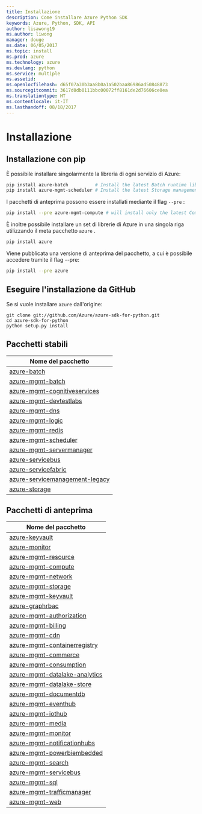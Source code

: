 ```yaml
---
title: Installazione
description: Come installare Azure Python SDK
keywords: Azure, Python, SDK, API
author: lisawong19
ms.author: liwong
manager: douge
ms.date: 06/05/2017
ms.topic: install
ms.prod: azure
ms.technology: azure
ms.devlang: python
ms.service: multiple
ms.assetid: 
ms.openlocfilehash: d65f07a30b3aa8b0a1a502baa86986ad50848873
ms.sourcegitcommit: 3617d0db0111bbc00072ff8161de2d76606ce0ea
ms.translationtype: HT
ms.contentlocale: it-IT
ms.lasthandoff: 08/18/2017
---
```

# <a name="installation"></a>Installazione

## <a name="installation-with-pip"></a>Installazione con pip

È possibile installare singolarmente la libreria di ogni servizio di Azure:

```bash
pip install azure-batch          # Install the latest Batch runtime library
pip install azure-mgmt-scheduler # Install the latest Storage management library
```

I pacchetti di anteprima possono essere installati mediante il flag `--pre` :

```bash
pip install --pre azure-mgmt-compute # will install only the latest Compute Management library
```

È inoltre possibile installare un set di librerie di Azure in una singola riga utilizzando il meta pacchetto `azure` .

```bash
pip install azure
```

Viene pubblicata una versione di anteprima del pacchetto, a cui è possibile accedere tramite il flag --pre:

```bash
pip install --pre azure
```

## <a name="install-from-github"></a>Eseguire l'installazione da GitHub

Se si vuole installare `azure` dall'origine:

    git clone git://github.com/Azure/azure-sdk-for-python.git
    cd azure-sdk-for-python
    python setup.py install

## <a name="stable-packages"></a>Pacchetti stabili
| Nome del pacchetto |
|--------------|
|[azure-batch](https://pypi.org/project/azure-batch/)  |   
|[azure-mgmt-batch](https://pypi.org/project/azure-mgmt-batch/)|
|[azure-mgmt-cognitiveservices](https://pypi.org/project/azure-mgmt-cognitiveservices/)|    
|[azure-mgmt-devtestlabs](https://pypi.org/project/azure-mgmt-devtestlabs/)|    
|[azure-mgmt-dns](https://pypi.org/project/azure-mgmt-dns/) |
|[azure-mgmt-logic](https://pypi.org/project/azure-mgmt-logic/)|
|[azure-mgmt-redis](https://pypi.org/project/azure-mgmt-redis/)|
|[azure-mgmt-scheduler](https://pypi.org/project/azure-mgmt-scheduler/)|    
|[azure-mgmt-servermanager](https://pypi.org/project/azure-mgmt-servermanager/)|    
|[azure-servicebus](https://pypi.org/project/azure-mgmt-servicebus/)|   
|[azure-servicefabric](https://pypi.org/project/azure-servicefabric/)|  
|[azure-servicemanagement-legacy](https://pypi.org/project/azure-servicemanagement-legacy/)|    
|[azure-storage](https://pypi.org/project/azure-storage/)|  

## <a name="preview-packages"></a>Pacchetti di anteprima
| Nome del pacchetto | 
|--------------|
|[azure-keyvault](https://pypi.org/project/azure-keyvault/)|    
|[azure-monitor](https://pypi.org/project/azure-monitor)|   
|[azure-mgmt-resource](https://pypi.org/project/azure-mgmt-resource)|   
|[azure-mgmt-compute](https://pypi.org/project/azure-mgmt-compute)| 
|[azure-mgmt-network](https://pypi.org/project/azure-mgmt-network)| 
|[azure-mgmt-storage](https://pypi.org/project/azure-mgmt-storage)| 
|[azure-mgmt-keyvault](https://pypi.org/project/azure-mgmt-keyvault)|   
|[azure-graphrbac](https://pypi.org/project/azure-graphrbac)|   
|[azure-mgmt-authorization](https://pypi.org/project/azure-mgmt-authorization)| 
|[azure-mgmt-billing](https://pypi.org/project/azure-mgmt-billing)| 
|[azure-mgmt-cdn](https://pypi.org/project/azure-mgmt-cdn)| 
|[azure-mgmt-containerregistry](https://pypi.org/project/azure-mgmt-containerregistry)| 
|[azure-mgmt-commerce](https://pypi.org/project/azure-mgmt-commerce)|   
|[azure-mgmt-consumption](https://pypi.org/project/azure-mgmt-consumption)| 
|[azure-mgmt-datalake-analytics](https://pypi.org/project/azure-mgmt-datalake-analytics)|   
|[azure-mgmt-datalake-store](https://pypi.org/project/azure-mgmt-datalake-store)|   
|[azure-mgmt-documentdb](https://pypi.org/project/azure-mgmt-documentdb)|   
|[azure-mgmt-eventhub](https://pypi.org/project/azure-mgmt-eventhub)|   
|[azure-mgmt-iothub](https://pypi.org/project/azure-mgmt-iothub)|
|[azure-mgmt-media](https://pypi.org/project/azure-mgmt-media)| 
|[azure-mgmt-monitor](https://pypi.org/project/azure-mgmt-monitor)| 
|[azure-mgmt-notificationhubs](https://pypi.org/project/azure-mgmt-notificationhubs)|   
|[azure-mgmt-powerbiembedded](https://pypi.org/project/azure-mgmt-powerbiembedded)| 
|[azure-mgmt-search](https://pypi.org/project/azure-mgmt-search)|
|[azure-mgmt-servicebus](https://pypi.org/project/azure-mgmt-servicebus)|   
|[azure-mgmt-sql](https://pypi.org/project/azure-mgmt-sql)| 
|[azure-mgmt-trafficmanager](https://pypi.org/project/azure-mgmt-trafficmanager)|   
|[azure-mgmt-web](https://pypi.org/project/azure-mgmt-web)|